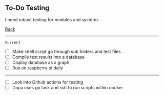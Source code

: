 To-Do Testing
-----

I need robust testing for modules and systems

[Back](todo-main.md)

-----

`Current`

- [ ] Make shell script go through sub folders and test files
- [ ] Compile test results into a database
- [ ] Display database as a graph
- [ ] Run on raspberry pi daily

-----

- [ ] Look into Github actions for testing
- [ ] Dopa uses go task and ssh to run scripts within docker